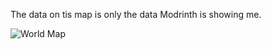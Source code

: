 The data on tis map is only the data Modrinth is showing me.

![World Map](https://github.com/user-attachments/assets/f7b5f4f1-29f2-4e30-b86f-af2b1cde8bd1)
